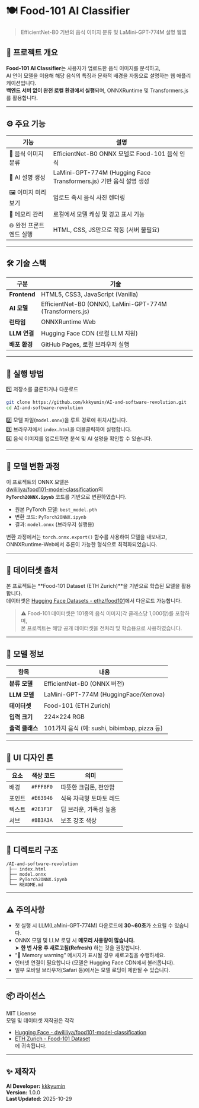 # 🍽️ Food-101 AI Classifier
> EfficientNet-B0 기반의 음식 이미지 분류 및 LaMini-GPT-774M 설명 웹앱

## 📌 프로젝트 개요
**Food-101 AI Classifier**는 사용자가 업로드한 음식 이미지를 분석하고,  
AI 언어 모델을 이용해 해당 음식의 특징과 문화적 배경을 자동으로 설명하는 웹 애플리케이션입니다.  
**백엔드 서버 없이 완전 로컬 환경에서 실행**되며, ONNXRuntime 및 Transformers.js를 활용합니다.

---

## ⚙️ 주요 기능
| 기능 | 설명 |
|------|------|
| 🍔 음식 이미지 분류 | EfficientNet-B0 ONNX 모델로 Food-101 음식 인식 |
| 🧠 AI 설명 생성 | LaMini-GPT-774M (Hugging Face Transformers.js) 기반 음식 설명 생성 |
| 🖼️ 이미지 미리보기 | 업로드 즉시 음식 사진 렌더링 |
| 💾 메모리 관리 | 로컬에서 모델 캐싱 및 경고 표시 기능 |
| 🌐 완전 프론트엔드 실행 | HTML, CSS, JS만으로 작동 (서버 불필요) |

---

## 🛠 기술 스택

| 구분 | 기술 |
|------|------|
| **Frontend** | HTML5, CSS3, JavaScript (Vanilla) |
| **AI 모델** | EfficientNet-B0 (ONNX), LaMini-GPT-774M (Transformers.js) |
| **런타임** | ONNXRuntime Web |
| **LLM 연결** | Hugging Face CDN (로컬 LLM 지원) |
| **배포 환경** | GitHub Pages, 로컬 브라우저 실행 |

---

## 🚀 실행 방법

1️⃣ 저장소를 클론하거나 다운로드  
```bash
git clone https://github.com/kkkyumin/AI-and-software-revolution.git
cd AI-and-software-revolution
```

2️⃣ 모델 파일(`model.onnx`)을 루트 경로에 위치시킵니다.  
3️⃣ 브라우저에서 `index.html`을 더블클릭하여 실행합니다.  
4️⃣ 음식 이미지를 업로드하면 분석 및 AI 설명을 확인할 수 있습니다.

---

## 🧠 모델 변환 과정

이 프로젝트의 ONNX 모델은  
[dwililiya/food101-model-classification](https://huggingface.co/dwililiya/food101-model-classification/tree/main)의  
**`PyTorch2ONNX.ipynb`** 코드를 기반으로 변환하였습니다.  

- 원본 PyTorch 모델: `best_model.pth`  
- 변환 코드: `PyTorch2ONNX.ipynb`  
- 결과: `model.onnx` (브라우저 실행용)  

변환 과정에서는 `torch.onnx.export()` 함수를 사용하여 모델을 내보내고,  
ONNXRuntime-Web에서 추론이 가능한 형식으로 최적화되었습니다.

---

## 🧾 데이터셋 출처

본 프로젝트는 **Food-101 Dataset (ETH Zurich)**을 기반으로 학습된 모델을 활용합니다.  
데이터셋은 [Hugging Face Datasets - ethz/food101](https://huggingface.co/datasets/ethz/food101)에서 다운로드 가능합니다.

> ⚠️ Food-101 데이터셋은 101종의 음식 이미지(각 클래스당 1,000장)를 포함하며,  
> 본 프로젝트는 해당 공개 데이터셋을 전처리 및 학습용으로 사용하였습니다.

---

## 🧠 모델 정보

| 항목 | 내용 |
|------|------|
| **분류 모델** | EfficientNet-B0 (ONNX 버전) |
| **LLM 모델** | LaMini-GPT-774M (HuggingFace/Xenova) |
| **데이터셋** | Food-101 (ETH Zurich) |
| **입력 크기** | 224×224 RGB |
| **출력 클래스** | 101가지 음식 (예: sushi, bibimbap, pizza 등) |

---

## 🎨 UI 디자인 톤

| 요소 | 색상 코드 | 의미 |
|------|-------------|------|
| 배경 | `#FFF8F0` | 따뜻한 크림톤, 편안함 |
| 포인트 | `#E63946` | 식욕 자극형 토마토 레드 |
| 텍스트 | `#2E1F1F` | 딥 브라운, 가독성 높음 |
| 서브 | `#8B3A3A` | 보조 강조 색상 |

---

## 🧩 디렉토리 구조

```
/AI-and-software-revolution
 ├── index.html
 ├── model.onnx
 ├── PyTorch2ONNX.ipynb
 └── README.md
```

---

## ⚠️ 주의사항

- 첫 실행 시 LLM(LaMini-GPT-774M) 다운로드에 **30~60초**가 소요될 수 있습니다.  
- ONNX 모델 및 LLM 로딩 시 **메모리 사용량이 많습니다.**  
  ➤ **한 번 사용 후 새로고침(Refresh)** 하는 것을 권장합니다.  
- “🔴 Memory warning” 메시지가 표시될 경우 새로고침을 수행하세요.  
- 인터넷 연결이 필요합니다 (모델은 Hugging Face CDN에서 불러옵니다).  
- 일부 모바일 브라우저(Safari 등)에서는 모델 로딩이 제한될 수 있습니다.

---

## 📦 라이선스
MIT License  
모델 및 데이터셋 저작권은 각각  
- [Hugging Face - dwililiya/food101-model-classification](https://huggingface.co/dwililiya/food101-model-classification)  
- [ETH Zurich - Food-101 Dataset](https://huggingface.co/datasets/ethz/food101)  
에 귀속됩니다.

---

## ✨ 제작자
**AI Developer:** [kkkyumin](https://github.com/kkkyumin)  
**Version:** 1.0.0  
**Last Updated:** 2025-10-29
